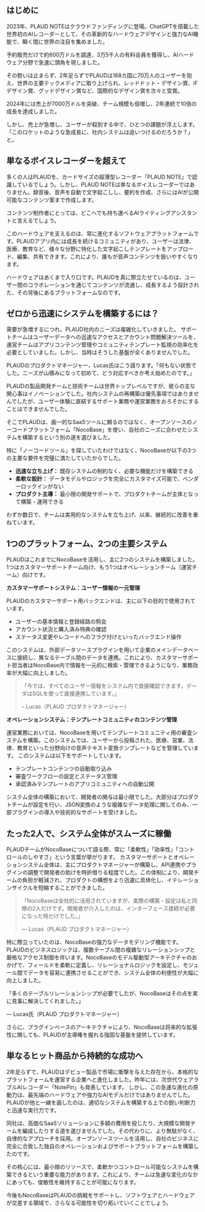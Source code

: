 ## **はじめに**

2023年、PLAUD NOTEはクラウドファンディングに登場。ChatGPTを搭載した世界初のAIレコーダーとして、その革新的なハードウェアデザインと強力なAI機能で、瞬く間に世界の注目を集めました。

予約販売だけで約600万ドルを調達、3万5千人の有料会員を獲得し、AIハードウェア分野で急速に頭角を現しました。

その勢いは止まらず、2年足らずでPLAUDは168カ国に70万人のユーザーを抱え、世界の主要テックメディアに取り上げられ、レッドドット・デザイン賞、iFデザイン賞、グッドデザイン賞など、国際的なデザイン賞を次々と受賞。

2024年には売上が7000万ドルを突破、チーム規模も倍増し、2年連続で10倍の成長を達成しました。

しかし、売上が急増し、ユーザーが殺到する中で、ひとつの課題が浮上します。「このロケットのような急成長に、社内システムは追いつけるのだろうか？」と。

## **単なるボイスレコーダーを超えて**

多くの人はPLAUDを、カードサイズの超薄型レコーダー「PLAUD NOTE」で認識しているでしょう。しかし、PLAUD NOTEは単なるボイスレコーダーではありません。録音後、音声を自動で文字起こしし、要約を作成、さらにはAIが公開可能なコンテンツ案まで作成します。

コンテンツ制作者にとっては、どこへでも持ち運べるAIライティングアシスタントと言えるでしょう。

このハードウェアを支えるのは、常に進化するソフトウェアプラットフォームです。PLAUDアプリ内には成長を続けるコミュニティがあり、ユーザーは法律、医療、教育など、様々な分野に特化した文字起こしテンプレートをアップロード、編集、共有できます。これにより、誰もが音声コンテンツを扱いやすくなります。

ハードウェアはあくまで入り口です。PLAUDを真に際立たせているのは、ユーザー間のコラボレーションを通じてコンテンツが流通し、成長するよう設計された、その背後にあるプラットフォームなのです。

## **ゼロから迅速にシステムを構築するには？**

需要が急増するにつれ、PLAUD社内のニーズは複雑化していきました。 サポートチームはユーザーデータへの迅速なアクセスとアカウント問題解決ツールを、運営チームはアプリコンテンツ管理やコミュニティテンプレート監視の効率化を必要としていました。しかし、当時はそうした基盤が全くありませんでした。

PLAUDのプロダクトマネージャー、Lucas氏はこう語ります。「何もない状態でした。ニーズが山積みになって初めて、どう対応すべきか考え始めたのです。」

PLAUDの製品開発チームと技術チームは世界トップレベルですが、彼らの主な関心事はイノベーションでした。社内システムの再構築は優先事項ではありませんでしたが、ユーザー体験に直結するサポート業務や運営業務をおろそかにすることはできませんでした。

そこでPLAUDは、画一的なSaaSツールに頼るのではなく、オープンソースのノーコードプラットフォーム「NocoBase」を使い、自社のニーズに合わせたシステムを構築するという別の道を選びました。

特に「ノーコードツール」を探していたわけではなく、NocoBaseが以下の3つの主要な要件を完璧に満たしていたからでした。

* **迅速な立ち上げ：** 既存システムの制約なく、必要な機能だけを構築できる
* **柔軟な設計：** データモデルやロジックを完全にカスタマイズ可能で、ベンダーロックインがない
* **プロダクト主導：** 最小限の開発サポートで、プロダクトチームが主体となって構築・運用できる

わずか数日で、チームは実用的なシステムを立ち上げ、以来、継続的に改善を重ねています。

## **1つのプラットフォーム、2つの主要システム**

PLAUDはこれまでにNocoBaseを活用し、主に2つのシステムを構築しました。1つはカスタマーサポートチーム向け、もう1つはオペレーションチーム（運営チーム）向けです。

**カスタマーサポートシステム：ユーザー情報の一元管理**

PLAUDのカスタマーサポート用バックエンドは、主に以下の目的で使用されています。

* ユーザーの基本情報と登録経路の照会
* アカウント状況と購入済み特典の確認
* ステータス変更やレコードへのフラグ付けといったバックエンド操作

このシステムは、外部データソースプラグインを用いて企業のメインデータベースに接続し、異なるテーブル間のデータを連携。これにより、カスタマーサポート担当者はNocoBase内で情報を一元的に検索・管理できるようになり、業務効率が大幅に向上しました。

> 「今では、すべてのユーザー情報をシステム内で直接確認できます。データはSQLを使って直接連携しています。」
>
> – Lucas（PLAUD プロダクトマネージャー）

**オペレーションシステム：テンプレートコミュニティのコンテンツ管理**

運営業務においては、NocoBaseを用いてテンプレートコミュニティ用の審査システムを構築。このシステムでは、ユーザーから投稿された、医療、営業、法律、教育といった分野向けの音声テキスト変換テンプレートなどを管理しています。 このシステムは以下をサポートしています。

* テンプレートコンテンツの自動取り込み
* 審査ワークフローの設定とステータス管理
* 承認済みテンプレートのアプリコミュニティへの自動公開

システム全体の構築において、開発者の関与は最小限でした。大部分はプロダクトチームが設定を行い、JSON変換のような複雑なデータ処理に関してのみ、一部プラグインの導入や技術的なサポートを受けました。

## **たった2人で、システム全体がスムーズに稼働**

PLAUDチームがNocoBaseについて語る際、常に「柔軟性」「効率性」「コントロールのしやすさ」という言葉が挙がります。 カスタマーサポートとオペレーションシステム全体は、主にプロダクトマネージャーが構築し、API連携やプラグインの調整で開発者の助けを時折借りる程度でした。この体制により、開発チームの負担が軽減され、プロダクトの構想をより迅速に具体化し、イテレーションサイクルを短縮することができました。

> 「NocoBaseは全社的に活用されていますが、実際の構築・設定は私と同僚の2人だけです。開発者が介入したのは、インターフェース接続が必要になった時だけでした。」
>
> — Lucas（PLAUD プロダクトマネージャー）

特に際立っていたのは、NocoBaseの強力なデータモデリング機能です。PLAUDのビジネスロジックは、複数テーブル間の複雑なリレーションシップと厳格なアクセス制御を伴います。NocoBaseのモデル駆動型アーキテクチャのおかげで、フィールドを柔軟に定義し、リレーショナルロジックを設定し、モジュール間でデータを容易に連携させることができ、システム全体の利便性が大幅に向上しました。

「多くのテーブルリレーションシップが必要でしたが、NocoBaseはその点を実に見事に解決してくれました。」

— Lucas氏（PLAUD プロダクトマネージャー）

さらに、プラグインベースのアーキテクチャにより、NocoBaseは将来的な拡張性に関しても、PLAUDが主導権を握れる強固な基盤を提供しています。

## **単なるヒット商品から持続的な成功へ**

2年足らずで、PLAUDはデビュー製品で市場に衝撃を与えた存在から、本格的なプラットフォームを運営する企業へと進化しました。昨年には、次世代ウェアラブルAIレコーダー「NotePin」も発表しています。 しかし、この急速な進化の原動力は、最先端のハードウェアや強力なAIモデルだけではありませんでした。PLAUDが他と一線を画したのは、適切なシステムを構築する上での鋭い判断力と迅速な実行力です。

同社は、高価なSaaSソリューションに多額の費用を投じたり、大規模な開発チームを編成したりする道を選びませんでした。その代わりに、より無駄がなく、自律的なアプローチを採用。オープンソースツールを活用し、自社のビジネスに完全に合致した独自のオペレーションおよびサポートプラットフォームを構築したのです。

その核心には、最小限のリソースで、柔軟かつコントロール可能なシステムを構築できるという重要な能力があります。これにより、チームは急速な変化のなかにあっても、俊敏性を維持することが可能になります。

今後もNocoBaseはPLAUDの挑戦をサポートし、ソフトウェアとハードウェアが交差する領域で、さらなる可能性を切り拓いていくことでしょう。
